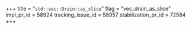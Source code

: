 +++
title = "`std::vec::Drain::as_slice`"
flag = "vec_drain_as_slice"
impl_pr_id = 58924
tracking_issue_id = 58957
stabilization_pr_id = 72584
+++

